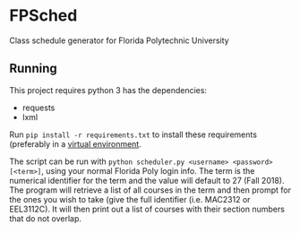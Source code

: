 # FPSched

Class schedule generator for Florida Polytechnic University

## Running

This project requires python 3 has the dependencies:
* requests
* lxml

Run `pip install -r requirements.txt` to install these requirements
(preferably in a [virtual environment](
    https://packaging.python.org/guides/installing-using-pip-and-virtualenv/
).

The script can be run with
`python scheduler.py <username> <password> [<term>]`,
using your normal Florida Poly login info. The term is the numerical identifier
for the term and the value will default to 27 (Fall 2018). The program will
retrieve a list of all courses in the term and then prompt for the ones you
wish to take (give the full identifier (i.e. MAC2312 or EEL3112C). It will then
print out a list of courses with their section numbers that do not overlap.

